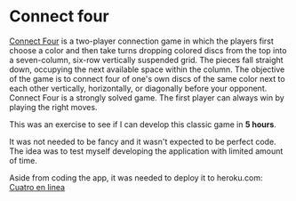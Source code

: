 # Connect four

[Connect Four](http://en.wikipedia.org/wiki/Connect_Four) is a two-player connection game in which the players first choose a color and then take turns dropping colored discs from the top into a seven-column, six-row vertically suspended grid. The pieces fall straight down, occupying the next available space within the column. The objective of the game is to connect four of one's own discs of the same color next to each other vertically, horizontally, or diagonally before your opponent. Connect Four is a strongly solved game. The first player can always win by playing the right moves.

This was an exercise to see if I can develop this classic game in **5 hours**.

It was not needed to be fancy and it wasn't expected to be perfect code. The idea was to test myself developing the application with limited amount of time.

Aside from coding the app, it was needed to deploy it to heroku.com: [Cuatro en linea](https://cuatro-en-linea.herokuapp.com/)